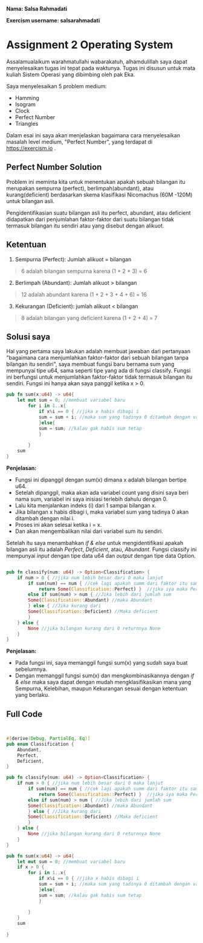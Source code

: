 **Nama: Salsa Rahmadati**

**Exercism username: salsarahmadati**

# Assignment 2 Operating System
Assalamualaikum warahmatullahi wabarakatuh, alhamdulillah saya dapat menyelesaikan tugas ini tepat pada waktunya.
Tugas ini disusun untuk mata kuliah Sistem Operasi yang dibimbing oleh pak Eka. 

Saya menyelesaikan 5 problem medium:
- Hamming
- Isogram
- Clock
- Perfect Number
- Triangles

Dalam esai ini saya akan menjelaskan bagaimana cara menyelesaikan masalah level medium, "Perfect Number", yang terdapat di https://exercism.io .




## Perfect Number Solution
Problem ini meminta kita untuk menentukan apakah sebuah bilangan itu merupakan sempurna (perfect), berlimpah(abundant), atau kurang(deficient) berdasarkan skema klasifikasi Nicomachus (60M -120M) untuk bilangan asli.

Pengidentifikasian suatu bilangan asli itu perfect, abundant, atau deficient didapatkan dari penjumlahan faktor-faktor dari suatu bilangan tidak termasuk bilangan itu sendiri atau yang disebut dengan alikuot.


## Ketentuan
1. Sempurna (Perfect): Jumlah alikuot = bilangan
  > 6 adalah bilangan sempurna karena (1 + 2 + 3) = 6
  
2. Berlimpah (Abundant): Jumlah alikuot > bilangan
  > 12 adalah abundant karena (1 + 2 + 3 + 4 + 6) = 16
  
3. Kekurangan (Deficient): jumlah alikuot < bilangan
  > 8 adalah bilangan yang deficient karena (1 + 2 + 4) = 7

## Solusi saya

Hal yang pertama saya lakukan adalah membuat jawaban dari pertanyaan "bagaimana cara menjumlahkan faktor-faktor dari sebuah bilangan tanpa bilangan itu sendiri", saya membuat fungsi baru bernama sum yang mempunyai tipe u64, sama seperti tipe yang ada di fungsi classify. Fungsi ini berfungsi untuk menjumlahkan faktor-faktor tidak termasuk bilangan itu sendiri. Fungsi ini hanya akan saya panggil ketika x > 0.

```rust
pub fn sum(x:u64) -> u64{
    let mut sum = 0; //membuat variabel baru
        for i in 1..x{
            if x%i == 0 { //jika x habis dibagi i
            sum = sum + i; //maka sum yang tadinya 0 ditambah dengan value dari i
            }else{
            sum = sum; //kalau gak habis sum tetap
            }
    
        }
    sum
}
```
**Penjelasan:**
- Fungsi ini dipanggil dengan sum(x) dimana x adalah bilangan bertipe u64.
- Setelah dipanggil, maka akan ada variabel count yang disini saya beri nama sum, variabel ini saya inisiasi terlebih dahulu dengan 0.
- Lalu kita menjalankan indeks (i) dari 1 sampai bilangan x.
- Jika bilangan x habis dibagi i, maka variabel sum yang tadinya 0 akan ditambah dengan nilai i.
- Proses ini akan selesai ketika i = x.
- Dan akan mengembalikan nilai dari variabel sum itu sendiri.

Setelah itu saya menambahkan _if & else_ untuk mengidentifikasi apakah bilangan asli itu adalah _Perfect_, _Deficient_, atau, _Abundant_. Fungsi classify ini mempunyai _input_ dengan tipe data u64 dan _output_ dengan tipe data Option. 

```rust

pub fn classify(num: u64) -> Option<Classification> {
    if num > 0 { //jika num lebih besar dari 0 maka lanjut 
        if sum(num) == num { //cek lagi apakah summ dari faktor itu sama 
            return Some(Classification::Perfect) }  //jika iya maka Perfect
        else if sum(num) > num { //Jika lebih dari jumlah sum
        Some(Classification::Abundant) //maka Abundant
        } else { //Jika kurang dari
        Some(Classification::Deficient) //Maka deficient
        }
    } else {
        None //jika bilangan kurang dari 0 returnnya None
    }
}
```
**Penjelasan:**
- Pada fungsi ini, saya memanggil fungsi sum(x) yang sudah saya buat sebelumnya.
- Dengan memanggil fungsi sum(x) dan mengkombinasikannya dengan _if & else_ maka saya dapat dengan mudah mengklasifikasikan mana yang Sempurna, Kelebihan, maupun Kekurangan sesuai dengan ketentuan yang berlaku.

## Full Code

```rust


#[derive(Debug, PartialEq, Eq)]
pub enum Classification {
    Abundant,
    Perfect,
    Deficient,
}

pub fn classify(num: u64) -> Option<Classification> {
    if num > 0 { //jika num lebih besar dari 0 maka lanjut 
        if sum(num) == num { //cek lagi apakah summ dari faktor itu sama 
            return Some(Classification::Perfect) }  //jika iya maka Perfect
        else if sum(num) > num { //Jika lebih dari jumlah sum
        Some(Classification::Abundant) //maka Abundant
        } else { //Jika kurang dari
        Some(Classification::Deficient) //Maka deficient
        }
    } else {
        None //jika bilangan kurang dari 0 returnnya None
    }
}

pub fn sum(x:u64) -> u64{
    let mut sum = 0; //membuat variabel baru
    if x > 0 {
        for i in 1..x{
            if x%i == 0 { //jika x habis dibagi i
            sum = sum + i; //maka sum yang tadinya 0 ditambah dengan value dari i
            }else{
            sum = sum; //kalau gak habis sum tetap
            }
            
        }
    }
    sum
    
}
```



 
